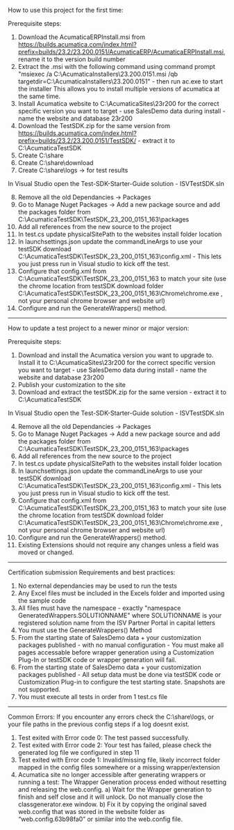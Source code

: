 How to use this project for the first time:

Prerequisite steps:
1) Download the AcumaticaERPInstall.msi from https://builds.acumatica.com/index.html?prefix=builds/23.2/23.200.0151/AcumaticaERP/AcumaticaERPInstall.msi, rename it to the version build number
2) Extract the .msi with the following command using command prompt "msiexec /a C:\AcumaticaInstallers\23.200.0151.msi /qb targetdir=C:\AcumaticaInstallers\23.200.0151" - then run ac.exe to start the installer
    This allows you to install multiple versions of acumatica at the same time.
3) Install Acumatica website to C:\AcumaticaSites\23r200 for the correct specific version you want to target - use SalesDemo data during install - name the website and database 23r200
4) Download the TestSDK.zip for the same version from https://builds.acumatica.com/index.html?prefix=builds/23.2/23.200.0151/TestSDK/ - extract it to C:\AcumaticaTestSDK
5) Create C:\share
6) Create C:\share\download
7) Create C:\share\logs -> for test results

In Visual Studio open the Test-SDK-Starter-Guide solution - ISVTestSDK.sln

8) Remove all the old Dependancies -> Packages
9) Go to Manage Nuget Packages -> Add a new package source and add the packages folder from C:\AcumaticaTestSDK\TestSDK_23_200_0151_163\packages
10) Add all references from the new source to the project
11) In test.cs update physicalSitePath to the websites install folder location
12) In launchsettings.json update the commandLineArgs to use your testSDK download C:\AcumaticaTestSDK\TestSDK_23_200_0151_163\config.xml  - This lets you just press run in Visual studio to kick off the test.
13) Configure that config.xml from C:\AcumaticaTestSDK\TestSDK_23_200_0151_163 to match your site (use the chrome location from testSDK download folder C:\AcumaticaTestSDK\TestSDK_23_200_0151_163\Chrome\chrome.exe 
    , not your personal chrome browser and website url)
14) Configure and run the GenerateWrappers() method.
_______________________________________________________________________________________________________________
How to update a test project to a newer minor or major version:

Prerequisite steps:
1) Download and install the Acumatica version you want to upgrade to. Install it to C:\AcumaticaSites\23r200 for the correct specific version you want to target - use SalesDemo data during install - 
    name the website and database 23r200
2) Publish your customization to the site
3) Download and extract the testSDK.zip for the same version - extract it to C:\AcumaticaTestSDK

In Visual Studio open the Test-SDK-Starter-Guide solution - ISVTestSDK.sln

4) Remove all the old Dependancies -> Packages
5) Go to Manage Nuget Packages -> Add a new package source and add the packages folder from C:\AcumaticaTestSDK\TestSDK_23_200_0151_163\packages
6) Add all references from the new source to the project
7) In test.cs update physicalSitePath to the websites install folder location
8) In launchsettings.json update the commandLineArgs to use your testSDK download C:\AcumaticaTestSDK\TestSDK_23_200_0151_163\config.xml  - This lets you just press run in Visual studio to kick off the test.
9) Configure that config.xml from C:\AcumaticaTestSDK\TestSDK_23_200_0151_163 to match your site (use the chrome location from testSDK download folder C:\AcumaticaTestSDK\TestSDK_23_200_0151_163\Chrome\chrome.exe
    , not your personal chrome browser and website url)
10) Configure and run the GenerateWrappers() method.
11) Existing Extensions should not require any changes unless a field was moved or changed.
_______________________________________________________________________________________________________________
Certification submission Requirements and best practices:

1) No external dependancies may be used to run the tests
2) Any Excel files must be included in the Excels folder and imported using the sample code
3) All files must have the namespace - exactly "namespace GeneratedWrappers.SOLUTIONNAME" where SOLUTIONNAME is your registered solution name from the ISV Partner Portal in capital letters
4) You must use the GenerateWrappers() Method
5) From the starting state of SalesDemo data + your customization packages published - with no manual configuration - You must make all pages accessable before wrapper generation using a Customization Plug-In 
    or testSDK code or wrapper generation will fail.
6) From the starting state of SalesDemo data + your customization packages published - All setup data must be done via testSDK code or Customization Plug-in to configure the test starting state. Snapshots 
    are not supported.
7) You must execute all tests in order from 1 test.cs file

_______________________________________________________________________________________________________________
Common Errors: 
If you encounter any errors check the C:\share\logs, or your file paths in the previous config steps if a log doesnt exist.

1) Test exited with Error code 0: The test passed successfully. 
2) Test exited with Error code 2: Your test has failed, please check the generated log file we configured in step 11 
3) Test exited with Error code 1: Invalid/missing file, likely incorrect folder mapped in the config files somewhere or a missing wrapper/extension 
4) Acumatica site no longer accessible after generating wrappers or running a test: The Wrapper Generation process ended without resetting and releasing the web.config. 
    a) Wait for the Wrapper generation to finish and self close and it will unlock. Do not manually close the classgenerator.exe window.
    b) Fix it by copying the original saved web.config that was stored in the website folder as “web.config.63b98fa0”  or similar into the web.config file.
